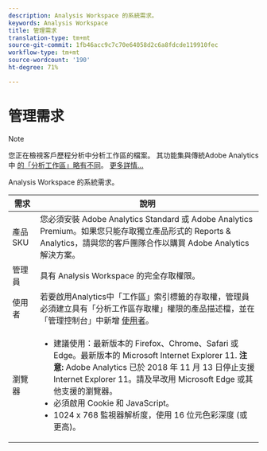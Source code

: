 ```yaml
---
description: Analysis Workspace 的系統需求。
keywords: Analysis Workspace
title: 管理需求
translation-type: tm+mt
source-git-commit: 1fb46acc9c7c70e64058d2c6a8fdcde119910fec
workflow-type: tm+mt
source-wordcount: '190'
ht-degree: 71%

---
```



# 管理需求

>[!NOTE]
>
>您正在檢視客戶歷程分析中分析工作區的檔案。 其功能集與傳統Adobe Analytics中 [的「分析工作區」略有不同](https://docs.adobe.com/content/help/zh-Hant/analytics/analyze/analysis-workspace/home.html)。 [更多詳情...](/help/getting-started/cja-aa.md)

Analysis Workspace 的系統需求。

| 需求 | 說明 |
|--- |--- |
| 產品 SKU | 您必須安裝 Adobe Analytics Standard 或 Adobe Analytics Premium。如果您只能存取獨立產品形式的 Reports &amp; Analytics，請與您的客戶團隊合作以購買 Adobe Analytics 解決方案。 |
| 管理員 | 具有 Analysis Workspace 的完全存取權限。 |
| 使用者 | 若要啟用Analytics中「工作區」索引標籤的存取權，管理員必須建立具有「分析工作區存取權」權限的產品描述檔，並在「管理控制台」中新增 [使用者](https://docs.adobe.com/content/help/zh-Hant/analytics/admin/admin-console/permissions/product-profile.html)。 |
| 瀏覽器 | <ul><li>建議使用：最新版本的 Firefox、Chrome、Safari 或 Edge。最新版本的 Microsoft Internet Explorer 11. **注意:** Adobe Analytics 已於 2018 年 11 月 13 日停止支援 Internet Explorer 11。請及早改用 Microsoft Edge 或其他支援的瀏覽器。</li><li>必須啟用 Cookie 和 JavaScript。</li><li>1024 x 768 監視器解析度，使用 16 位元色彩深度 (或更高)。</li></ul> |
